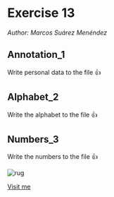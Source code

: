 # Exercise 13

*Author: Marcos Suárez Menéndez*


## Annotation_1
Write personal data to the file :thumbsup:

## Alphabet_2
Write the alphabet to the file :thumbsup:

## Numbers_3
Write the numbers to the file :thumbsup:


![rug](https://www.rug.nl/_definition/shared/images/logo--en.png)

[Visit me](https://github.com/Marcos-SM)

